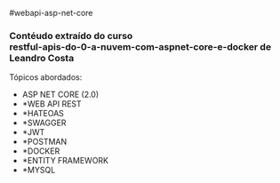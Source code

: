 #webapi-asp-net-core
<h3>Contéudo extraído do curso <br>restful-apis-do-0-a-nuvem-com-aspnet-core-e-docker de Leandro Costa</h3>
<p>
  Tópicos abordados:
  </p>
  <ul>
  <li>ASP NET CORE (2.0)</li><li>
  *WEB API REST</li><li>
  *HATEOAS</li><li>
  *SWAGGER</li><li>
  *JWT</li><li>
  *POSTMAN</li><li>
  *DOCKER</li><li>
  *ENTITY FRAMEWORK</li><li>
  *MYSQL</li>  
  </ul>
